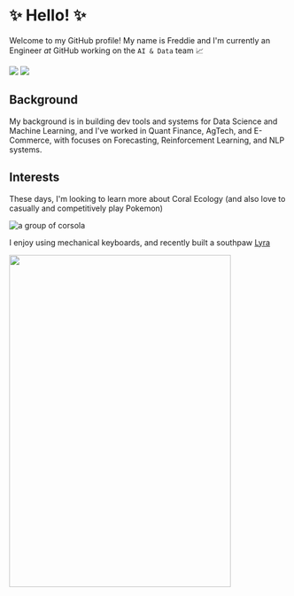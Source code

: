 # :sparkles: Hello! :sparkles:

Welcome to my GitHub profile! My name is Freddie and I'm currently an Engineer *at* GitHub working on the `AI & Data` team 📈 

<a href="https://www.linkedin.com/in/frederickvargus"><img src="https://img.shields.io/badge/LinkedIn-0077B5?style=for-the-badge&logo=linkedin&logoColor=white"/></a> <a href="https://www.twitter.com/freddie_v4"><img src="https://img.shields.io/badge/Twitter-1DA1F2?style=for-the-badge&logo=twitter&logoColor=white"/></a>

## Background
My background is in building dev tools and systems for Data Science and Machine Learning, and I've worked in Quant Finance, AgTech, and E-Commerce, with focuses on Forecasting, Reinforcement Learning, and NLP systems. 

## Interests
These days, I'm looking to learn more about Coral Ecology (and also love to casually and competitively play Pokemon)

![a group of corsola](https://i.kym-cdn.com/photos/images/original/001/199/938/1bb.gif)

I enjoy using mechanical keyboards, and recently built a southpaw [Lyra](https://github.com/PiKeeb/lyra-keyboard)

<img src="https://lh3.googleusercontent.com/pw/AMWts8DuGra-j3yHOXbOUH4VZ_HZfrTQdz5-12ZAWuodHQ7AB8DzfjYOWDUKgxHNjjEw3zpaSBhpDl7QtwPCYvApJD_vue3PjquMQgYFiYSMngotCtBrHAVW2iZzv6X5EvCCnEo3RMGMD4zNWvbyw1lt5mz_pg=w1040-h1314-s-no?authuser=0" width="400" height="600" />
